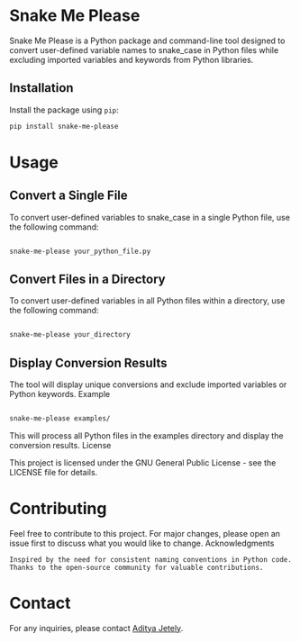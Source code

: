 # Snake Me Please

Snake Me Please is a Python package and command-line tool designed to convert user-defined variable names to snake_case in Python files while excluding imported variables and keywords from Python libraries.

## Installation

Install the package using `pip`:

```bash
pip install snake-me-please
```

# Usage
## Convert a Single File

To convert user-defined variables to snake_case in a single Python file, use the following command:

```bash

snake-me-please your_python_file.py
```

## Convert Files in a Directory

To convert user-defined variables in all Python files within a directory, use the following command:

```bash

snake-me-please your_directory
```

## Display Conversion Results

The tool will display unique conversions and exclude imported variables or Python keywords.
Example

```bash

snake-me-please examples/
```

This will process all Python files in the examples directory and display the conversion results.
License

This project is licensed under the GNU General Public License - see the LICENSE file for details.

# Contributing

Feel free to contribute to this project. For major changes, please open an issue first to discuss what you would like to change.
Acknowledgments

    Inspired by the need for consistent naming conventions in Python code.
    Thanks to the open-source community for valuable contributions.

# Contact

For any inquiries, please contact [Aditya Jetely](ajetely@gmail.com).
